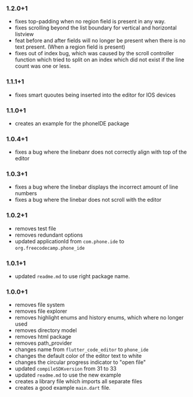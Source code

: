 ### 1.2.0+1
- fixes top-padding when no region field is present in any way.
- fixes scrolling beyond the list boundary for vertical and horizontal listview
- feat before and after fields will no longer be present when there is no text present. (When a region field is present)
- fixes out of index bug, which was caused by the scroll controller function which tried to split on an index which did not exist if the line count was one or less.

### 1.1.1+1
- fixes smart quoutes being inserted into the editor for IOS devices

### 1.1.0+1
- creates an example for the phoneIDE package

### 1.0.4+1
- fixes a bug where the linebanr does not correctly align with top of the editor

### 1.0.3+1
- fixes a bug where the linebar displays the incorrect amount of line numbers
- fixes a bug where the linebar does not scroll with the editor

### 1.0.2+1
- removes test file
- removes redundant options
- updated applicationId from `com.phone.ide` to `org.freecodecamp.phone_ide`

### 1.0.1+1
- updated `readme.md` to use right package name.

### 1.0.0+1
- removes file system 
- removes file explorer
- removes highlight enums and history enums, which where no longer used
- removes directory model
- removes html package
- removes path_provider
- changes name from `flutter_code_editor` to `phone_ide`
- changes the default color of the editor text to white
- changes the circular progress indicator to "open file"
- updated `compileSDKversion` from 31 to 33
- updated `readme.md` to use the new example
- creates a library file which imports all separate files
- creates a good example `main.dart` file.
